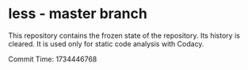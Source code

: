 # less - master branch

This repository contains the frozen state of the repository.
Its history is cleared. It is used only for static code
analysis with Codacy.

Commit Time: 1734446768